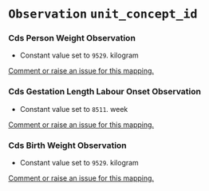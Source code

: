 # `Observation` `unit_concept_id`
### Cds Person Weight Observation
* Constant value set to `9529`. kilogram

[Comment or raise an issue for this mapping.](https://github.com/answerdigital/oxford-omop-data-mapper/issues/new?title=OMOP%20Observation%20table%20unit_concept_id%20field%20Cds%20Person%20Weight%20Observation%20mapping)
### Cds Gestation Length Labour Onset Observation
* Constant value set to `8511`. week

[Comment or raise an issue for this mapping.](https://github.com/answerdigital/oxford-omop-data-mapper/issues/new?title=OMOP%20Observation%20table%20unit_concept_id%20field%20Cds%20Gestation%20Length%20Labour%20Onset%20Observation%20mapping)
### Cds Birth Weight Observation
* Constant value set to `9529`. kilogram

[Comment or raise an issue for this mapping.](https://github.com/answerdigital/oxford-omop-data-mapper/issues/new?title=OMOP%20Observation%20table%20unit_concept_id%20field%20Cds%20Birth%20Weight%20Observation%20mapping)
